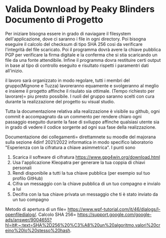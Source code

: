# Valida Download by Peaky Blinders Documento di Progetto
Per iniziare bisogna essere in grado di naviagare il filesystem dell'applicazione, dove ci saranno i file in ogni directory.
Poi bisogna eseguire il calcolo del checksum di tipo SHA 256 cosi da verificare l'integrità del file scaricato.
Poi il programma dovrà avere la chiave pubblica PGP per verificare la firma digitale e la conferma che si stia scaricando un file da una fonte attendibile.
Infine il programma dovra restituire certi output in base al tipo di controllo eseguito e risultato rispetti i paramentri dati all'inizio.

il lavoro sarà organizzato in modo regolare, tutti i membri del gruppo(Mignone e Tuzza) lavoreranno equamente e svolgeranno al meglio e insieme il progetto affinche il risulato sia ottimale. (Tempo richiesto per lavorare)= piu presto possibile. I ruoli del gruppo saranno scelti con cura durante la realizzazione del progetto su visual studio.

Tutta la documentazione relativa alla realizzazione è visibile su github, ogni commit è accompagnato da un commento per rendere chiaro ogni passaggio eseguito durante la fase di sviluppo affinche qualsiasi utente sia in grado di vedere il codice sorgente ad ogni sua fase della realizzazione.

Documentazione dei collegamenti= direttamnete su moodle del majorana sulla sezione 4dinf 2021/2022 informatica in modo specifico laboratorio "Esperienza con la cifratura a chiave asimmetrica". I punti sono 
1. Scarica il software di cifratura https://www.gpg4win.org/download.html
2. Usa l'applicazione Kleopatra per generare la tua coppia di chiavi personali
3. Rendi disponibile a tutti la tua chiave pubblica (per esempio sul tuo profilo GitHub)
4. Cifra un messaggio con la chiave pubblica di un tuo compagno e invialo a lui
5. Decifra con la tua chiave privata un messaggio che ti è stato inviato da un tuo compagno

Metodo di apertura di un file= https://www.wpf-tutorial.com/it/46/dialogs/l-openfiledialog/.
Calcolo SHA 256= https://support.google.com/google-ads/answer/9004655?hl=it#:~:text=SHA%2D256%20%C3%A8%20un%20algoritmo,valori%20creino%20lo%20stesso%20hash.

